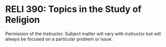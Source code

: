 # RELI 390: Topics in the Study of Religion

Permission of the instructor. Subject matter will vary with instructor but will always be focused on a particular problem or issue.